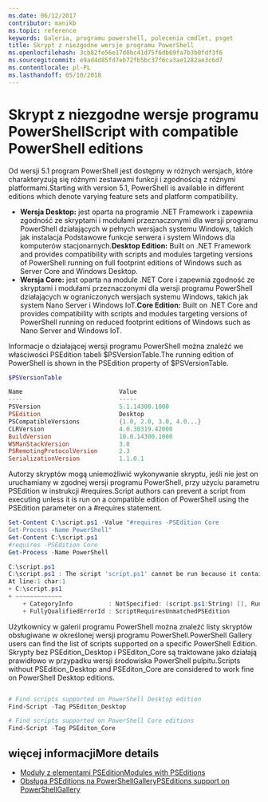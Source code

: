 ```yaml
---
ms.date: 06/12/2017
contributor: manikb
ms.topic: reference
keywords: Galeria, programu powershell, polecenia cmdlet, psget
title: Skrypt z niezgodne wersje programu PowerShell
ms.openlocfilehash: 3cb82fe56e17d0bc41d75f6db69fa7b3b0fdf3f6
ms.sourcegitcommit: e9ad4d85fd7eb72fb5bc37f6ca3ae1282ae3c6d7
ms.contentlocale: pl-PL
ms.lasthandoff: 05/10/2018
---
```

# <a name="script-with-compatible-powershell-editions"></a><span data-ttu-id="c57b7-103">Skrypt z niezgodne wersje programu PowerShell</span><span class="sxs-lookup"><span data-stu-id="c57b7-103">Script with compatible PowerShell editions</span></span>

<span data-ttu-id="c57b7-104">Od wersji 5.1 program PowerShell jest dostępny w różnych wersjach, które charakteryzują się różnymi zestawami funkcji i zgodnością z różnymi platformami.</span><span class="sxs-lookup"><span data-stu-id="c57b7-104">Starting with version 5.1, PowerShell is available in different editions which denote varying feature sets and platform compatibility.</span></span>

- <span data-ttu-id="c57b7-105">**Wersja Desktop:** jest oparta na programie .NET Framework i zapewnia zgodność ze skryptami i modułami przeznaczonymi dla wersji programu PowerShell działających w pełnych wersjach systemu Windows, takich jak instalacja Podstawowe funkcje serwera i system Windows dla komputerów stacjonarnych.</span><span class="sxs-lookup"><span data-stu-id="c57b7-105">**Desktop Edition:** Built on .NET Framework and provides compatibility with scripts and modules targeting versions of PowerShell running on full footprint editions of Windows such as Server Core and Windows Desktop.</span></span>
- <span data-ttu-id="c57b7-106">**Wersja Core:** jest oparta na module .NET Core i zapewnia zgodność ze skryptami i modułami przeznaczonymi dla wersji programu PowerShell działających w ograniczonych wersjach systemu Windows, takich jak system Nano Server i Windows IoT.</span><span class="sxs-lookup"><span data-stu-id="c57b7-106">**Core Edition:** Built on .NET Core and provides compatibility with scripts and modules targeting versions of PowerShell running on reduced footprint editions of Windows such as Nano Server and Windows IoT.</span></span>

<span data-ttu-id="c57b7-107">Informacje o działającej wersji programu PowerShell można znaleźć we właściwości PSEdition tabeli $PSVersionTable.</span><span class="sxs-lookup"><span data-stu-id="c57b7-107">The running edition of PowerShell is shown in the PSEdition property of $PSVersionTable.</span></span>

```powershell
$PSVersionTable

Name                           Value
----                           -----
PSVersion                      5.1.14300.1000
PSEdition                      Desktop
PSCompatibleVersions           {1.0, 2.0, 3.0, 4.0...}
CLRVersion                     4.0.30319.42000
BuildVersion                   10.0.14300.1000
WSManStackVersion              3.0
PSRemotingProtocolVersion      2.3
SerializationVersion           1.1.0.1
```

<span data-ttu-id="c57b7-108">Autorzy skryptów mogą uniemożliwić wykonywanie skryptu, jeśli nie jest on uruchamiany w zgodnej wersji programu PowerShell, przy użyciu parametru PSEdition w instrukcji #requires.</span><span class="sxs-lookup"><span data-stu-id="c57b7-108">Script authors can prevent a script from executing unless it is run on a compatible edition of PowerShell using the PSEdition parameter on a #requires statement.</span></span>

```powershell
Set-Content C:\script.ps1 -Value "#requires -PSEdition Core
Get-Process -Name PowerShell"
Get-Content C:\script.ps1
#requires -PSEdition Core
Get-Process -Name PowerShell

C:\script.ps1
C:\script.ps1 : The script 'script.ps1' cannot be run because it contained a "#requires" statement for PowerShell Core edition. The edition of PowerShell that is required by the script does not match the currently running PowerShell Desktop edition.
At line:1 char:1
+ C:\script.ps1
+ ~~~~~~~~~~~~~
    + CategoryInfo          : NotSpecified: (script.ps1:String) [], RuntimeException
    + FullyQualifiedErrorId : ScriptRequiresUnmatchedPSEdition
```

<span data-ttu-id="c57b7-109">Użytkownicy w galerii programu PowerShell można znaleźć listy skryptów obsługiwane w określonej wersji programu PowerShell.</span><span class="sxs-lookup"><span data-stu-id="c57b7-109">PowerShell Gallery users can find the list of scripts supported on a specific PowerShell Edition.</span></span>
<span data-ttu-id="c57b7-110">Skrypty bez PSEdition_Desktop i PSEditon_Core są traktowane jako działają prawidłowo w przypadku wersji środowiska PowerShell pulpitu.</span><span class="sxs-lookup"><span data-stu-id="c57b7-110">Scripts without PSEdition_Desktop and PSEditon_Core are considered to work fine on PowerShell Desktop editions.</span></span>

```powershell

# Find scripts supported on PowerShell Desktop edition
Find-Script -Tag PSEditon_Desktop

# Find scripts supported on PowerShell Core editions
Find-Script -Tag PSEditon_Core

```

## <a name="more-details"></a><span data-ttu-id="c57b7-111">więcej informacji</span><span class="sxs-lookup"><span data-stu-id="c57b7-111">More details</span></span>

- [<span data-ttu-id="c57b7-112">Moduły z elementami PSEdition</span><span class="sxs-lookup"><span data-stu-id="c57b7-112">Modules with PSEditions</span></span>](module-psedition-support.md)
- [<span data-ttu-id="c57b7-113">Obsługa PSEditions na PowerShellGallery</span><span class="sxs-lookup"><span data-stu-id="c57b7-113">PSEditions support on PowerShellGallery</span></span>](../how-to/finding-items/searching-by-psedition.md)